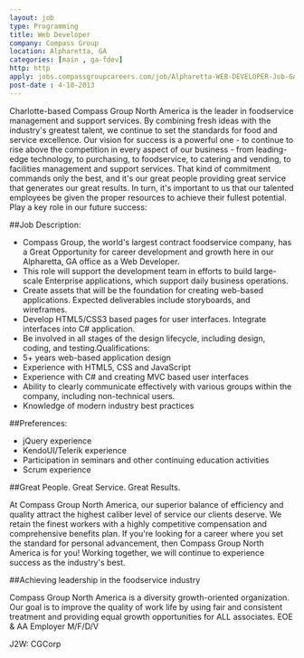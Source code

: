 ```yaml
---
layout: job
type: Programming
title: Web Developer
company: Compass Group
location: Alpharetta, GA
categories: [main , ga-fdev]
http: http
apply: jobs.compassgroupcareers.com/job/Alpharetta-WEB-DEVELOPER-Job-GA-30009/2556816/?feedId=4
post-date : 4-18-2013
---
```


Charlotte-based Compass Group North America is the leader in foodservice management and support services. By combining fresh ideas with the industry's greatest talent, we continue to set the standards for food and service excellence. Our vision for success is a powerful one - to continue to rise above the competition in every aspect of our business - from leading-edge technology, to purchasing, to foodservice, to catering and vending, to facilities management and support services. That kind of commitment commands only the best, and it's our great people providing great service that generates our great results. In turn, it's important to us that our talented employees be given the proper resources to achieve their fullest potential. Play a key role in our future success:

##Job Description:

* Compass Group, the world's largest contract foodservice company, has a Great Opportunity for career development and growth here in our Alpharetta, GA office as a Web Developer.
* This role will support the development team in efforts to build large-scale Enterprise applications, which support daily business operations.
* Create assets that will be the foundation for creating web-based applications. Expected deliverables include storyboards, and wireframes.
* Develop HTML5/CSS3 based pages for user interfaces. Integrate interfaces into C# application.
* Be involved in all stages of the design lifecycle, including design, coding, and testing.Qualifications:
* 5+ years web-based application design
* Experience with HTML5, CSS and JavaScript
* Experience with C# and creating MVC based user interfaces
* Ability to clearly communicate effectively with various groups within the company, including non-technical users.
* Knowledge of modern industry best practices

##Preferences:

* jQuery experience
* KendoUI/Telerik experience
* Participation in seminars and other continuing education activities
* Scrum experience

##Great People. Great Service. Great Results.

At Compass Group North America, our superior balance of efficiency and quality attract the highest caliber level of service our clients deserve. We retain the finest workers with a highly competitive compensation and comprehensive benefits plan. If you're looking for a career where you set the standard for personal advancement, then Compass Group North America is for you! Working together, we will continue to experience success as the industry's best.

##Achieving leadership in the foodservice industry

Compass Group North America is a diversity growth-oriented organization. Our goal is to improve the quality of work life by using fair and consistent treatment and providing equal growth opportunities for ALL associates. EOE & AA Employer M/F/D/V

J2W: CGCorp